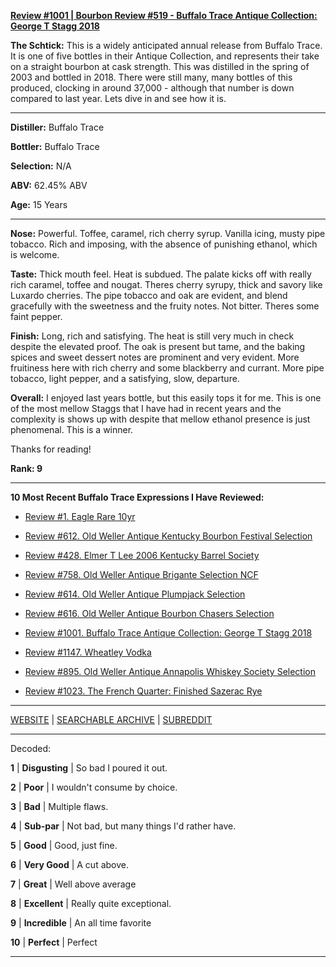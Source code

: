 
[**Review #1001 | Bourbon Review #519 - Buffalo Trace Antique Collection: George T Stagg 2018**]( https://t8ke.review/review-1001-buffalo-trace-antique-collection-2018-george-t-stagg-2018/)

**The Schtick:** This is a widely anticipated annual release from Buffalo Trace. It is one of five bottles in their Antique Collection, and represents their take on a straight bourbon at cask strength. This was distilled in the spring of 2003 and bottled in 2018. There were still many, many bottles of this produced, clocking in around 37,000 - although that number is down compared to last year. Lets dive in and see how it is. 

-----

**Distiller:** Buffalo Trace

**Bottler:** Buffalo Trace

**Selection:** N/A

**ABV:** 62.45% ABV

**Age:** 15 Years 

-----

**Nose:**  Powerful. Toffee, caramel, rich cherry syrup. Vanilla icing, musty pipe tobacco. Rich and imposing, with the absence of punishing ethanol, which is welcome. 

**Taste:** Thick mouth feel. Heat is subdued. The palate kicks off with really rich caramel, toffee and nougat. Theres cherry syrupy, thick and savory like Luxardo cherries. The pipe tobacco and oak are evident, and blend gracefully with the sweetness and the fruity notes. Not bitter. Theres some faint pepper. 

**Finish:** Long, rich and satisfying. The heat is still very much in check despite the elevated proof. The oak is present but tame, and the baking spices and sweet dessert notes are prominent and very evident. More fruitiness here with rich cherry and some blackberry and currant. More pipe tobacco, light pepper, and a satisfying, slow, departure. 

**Overall:** I enjoyed last years bottle, but this easily tops it for me. This is one of the most mellow Staggs that I have had in recent years and the complexity is shows up with despite that mellow ethanol presence is just phenomenal. This is a winner. 

Thanks for reading!

**Rank: 9**

----- 

**10 Most Recent Buffalo Trace Expressions I Have Reviewed:** 

- [Review #1. Eagle Rare 10yr]( https://t8ke.review) 

- [Review #612. Old Weller Antique Kentucky Bourbon Festival Selection]( https://t8ke.review/review-612-old-weller-antique-kentucky-bourbon-festival/) 

- [Review #428. Elmer T Lee 2006 Kentucky Barrel Society]( https://t8ke.review/review-428-elmer-t-lee-2006/) 

- [Review #758. Old Weller Antique Brigante Selection NCF]( https://t8ke.review/review-758-old-weller-antique-ncf-brigante-selection/) 

- [Review #614. Old Weller Antique Plumpjack Selection]( https://t8ke.review/review-614-old-weller-antique-plumpjack-ncf/) 

- [Review #616. Old Weller Antique Bourbon Chasers Selection]( https://t8ke.review/review-616-old-weller-antique-bourbon-chasers/) 

- [Review #1001. Buffalo Trace Antique Collection: George T Stagg 2018]( https://t8ke.review/review-1001-buffalo-trace-antique-collection-2018-george-t-stagg-2018/) 

- [Review #1147. Wheatley Vodka]( https://t8ke.review/review-1147-wheatley-vodka/) 

- [Review #895. Old Weller Antique Annapolis Whiskey Society Selection]( https://t8ke.review/review-895-old-weller-antique-ncf-annapolis-whisky-society-selection/) 

- [Review #1023. The French Quarter: Finished Sazerac Rye]( https://t8ke.review/review-1023-the-french-quarter-finished-sazerac-rye/) 

-----

[WEBSITE](https://t8ke.review) | [SEARCHABLE ARCHIVE](https://t8ke.review/review-archive/) | [SUBREDDIT](https://reddit.com/r/t8kereviews)

-----

Decoded:

**1** | **Disgusting** | So bad I poured it out.

**2** | **Poor** | I wouldn't consume by choice.

**3** | **Bad** | Multiple flaws.

**4** | **Sub-par** | Not bad, but many things I'd rather have.

**5** | **Good** | Good, just fine.

**6** | **Very Good** | A cut above.

**7** | **Great** | Well above average

**8** | **Excellent** | Really quite exceptional.

**9** | **Incredible** | An all time favorite

**10** | **Perfect** | Perfect

----


